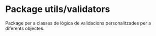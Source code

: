 # Package utils/validators
Package per a classes de lògica de validacions personalitzades per a diferents objectes. 